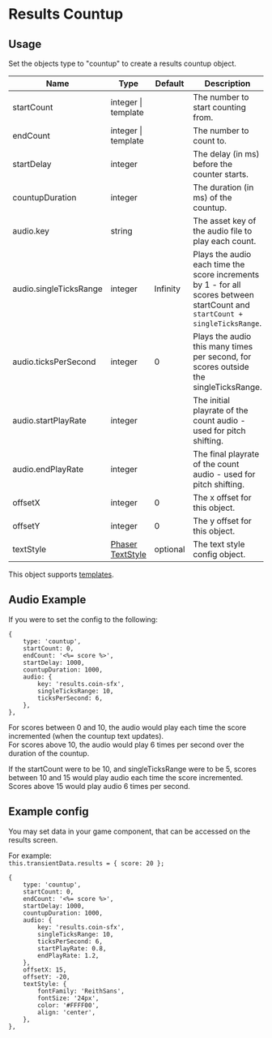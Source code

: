 # Results Countup

## Usage

Set the objects type to "countup" to create a results countup object.

| Name | Type | Default | Description |
|------|------|----------|-------------|
| startCount | integer \| template | | The number to start counting from. |
| endCount | integer \| template | | The number to count to. |
| startDelay | integer | | The delay (in ms) before the counter starts. |
| countupDuration | integer | | The duration (in ms) of the countup. |
| audio.key | string | | The asset key of the audio file to play each count. |
| audio.singleTicksRange | integer | Infinity | Plays the audio each time the score increments by 1 - for all scores between startCount and `startCount + singleTicksRange`. |
| audio.ticksPerSecond | integer | 0 | Plays the audio this many times per second, for scores outside the singleTicksRange. |
| audio.startPlayRate | integer | | The initial playrate of the count audio - used for pitch shifting. |
| audio.endPlayRate | integer | | The final playrate of the count audio - used for pitch shifting. |
| offsetX | integer | 0 | The x offset for this object. |
| offsetY | integer | 0 | The y offset for this object. |
| textStyle | [Phaser TextStyle](https://photonstorm.github.io/phaser3-docs/Phaser.Types.GameObjects.Text.html#.TextStyle) | optional | The text style config object. |

This object supports [templates](https://lodash.com/docs/4.17.15#template).

## Audio Example

If you were to set the config to the following:
```
{
    type: 'countup',
    startCount: 0,
    endCount: '<%= score %>',
    startDelay: 1000,
    countupDuration: 1000,
    audio: {
        key: 'results.coin-sfx',
        singleTicksRange: 10,
        ticksPerSecond: 6,
    },
},
```

For scores between 0 and 10, the audio would play each time the score incremented (when the countup text updates).  
For scores above 10, the audio would play 6 times per second over the duration of the countup.

If the startCount were to be 10, and singleTicksRange were to be 5,  scores between 10 and 15 would play audio each time the score incremented. Scores above 15 would play audio 6 times per second.

## Example config

You may set data in your game component, that can be accessed on the results screen.  

For example:  
`this.transientData.results = { score: 20 };`

```json5
{
    type: 'countup',
    startCount: 0,
    endCount: '<%= score %>',
    startDelay: 1000,
    countupDuration: 1000,
    audio: {
        key: 'results.coin-sfx',
        singleTicksRange: 10,
        ticksPerSecond: 6,
        startPlayRate: 0.8,
        endPlayRate: 1.2,
    },
    offsetX: 15,
    offsetY: -20,
    textStyle: {
        fontFamily: 'ReithSans',
        fontSize: '24px',
        color: '#FFFF00',
        align: 'center',
    },
},
```